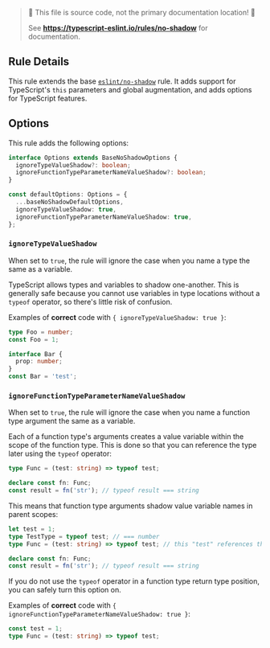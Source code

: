> 🛑 This file is source code, not the primary documentation location! 🛑
>
> See **https://typescript-eslint.io/rules/no-shadow** for documentation.

## Rule Details

This rule extends the base [`eslint/no-shadow`](https://eslint.org/docs/rules/no-shadow) rule.
It adds support for TypeScript's `this` parameters and global augmentation, and adds options for TypeScript features.

## Options

This rule adds the following options:

```ts
interface Options extends BaseNoShadowOptions {
  ignoreTypeValueShadow?: boolean;
  ignoreFunctionTypeParameterNameValueShadow?: boolean;
}

const defaultOptions: Options = {
  ...baseNoShadowDefaultOptions,
  ignoreTypeValueShadow: true,
  ignoreFunctionTypeParameterNameValueShadow: true,
};
```

### `ignoreTypeValueShadow`

When set to `true`, the rule will ignore the case when you name a type the same as a variable.

TypeScript allows types and variables to shadow one-another. This is generally safe because you cannot use variables in type locations without a `typeof` operator, so there's little risk of confusion.

Examples of **correct** code with `{ ignoreTypeValueShadow: true }`:

```ts
type Foo = number;
const Foo = 1;

interface Bar {
  prop: number;
}
const Bar = 'test';
```

### `ignoreFunctionTypeParameterNameValueShadow`

When set to `true`, the rule will ignore the case when you name a function type argument the same as a variable.

Each of a function type's arguments creates a value variable within the scope of the function type. This is done so that you can reference the type later using the `typeof` operator:

```ts
type Func = (test: string) => typeof test;

declare const fn: Func;
const result = fn('str'); // typeof result === string
```

This means that function type arguments shadow value variable names in parent scopes:

```ts
let test = 1;
type TestType = typeof test; // === number
type Func = (test: string) => typeof test; // this "test" references the argument, not the variable

declare const fn: Func;
const result = fn('str'); // typeof result === string
```

If you do not use the `typeof` operator in a function type return type position, you can safely turn this option on.

Examples of **correct** code with `{ ignoreFunctionTypeParameterNameValueShadow: true }`:

```ts
const test = 1;
type Func = (test: string) => typeof test;
```

